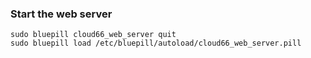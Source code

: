 <!-- post: -->


### Start the web server

	sudo bluepill cloud66_web_server quit
	sudo bluepill load /etc/bluepill/autoload/cloud66_web_server.pill




